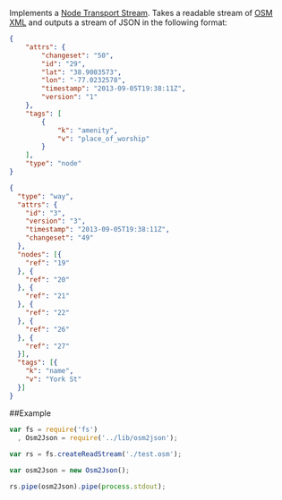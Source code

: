 Implements a [Node Transport Stream](http://nodejs.org/api/stream.html#stream_class_stream_transform). Takes a readable stream of [OSM XML](http://wiki.openstreetmap.org/wiki/OSM_XML) and outputs a stream of JSON in the following format:

```JSON
{
    "attrs": {
        "changeset": "50", 
        "id": "29", 
        "lat": "38.9003573", 
        "lon": "-77.0232578", 
        "timestamp": "2013-09-05T19:38:11Z", 
        "version": "1"
    }, 
    "tags": [
        {
            "k": "amenity", 
            "v": "place_of_worship"
        }
    ], 
    "type": "node"
}
```

```JSON
{
  "type": "way",
  "attrs": {
    "id": "3",
    "version": "3",
    "timestamp": "2013-09-05T19:38:11Z",
    "changeset": "49"
  },
  "nodes": [{
    "ref": "19"
  }, {
    "ref": "20"
  }, {
    "ref": "21"
  }, {
    "ref": "22"
  }, {
    "ref": "26"
  }, {
    "ref": "27"
  }],
  "tags": [{
    "k": "name",
    "v": "York St"
  }]
}
```

##Example

```Javascript
var fs = require('fs')
  , Osm2Json = require('../lib/osm2json');
  
var rs = fs.createReadStream('./test.osm');

var osm2Json = new Osm2Json();

rs.pipe(osm2Json).pipe(process.stdout);
```